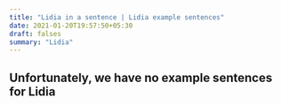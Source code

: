 ```yaml
---
title: "Lidia in a sentence | Lidia example sentences"
date: 2021-01-20T19:57:50+05:30
draft: falses
summary: "Lidia"
---
```

## Unfortunately, we have no example sentences for Lidia                 
